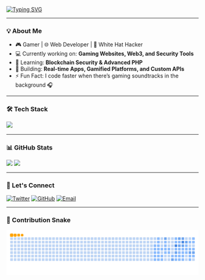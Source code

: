 
[![Typing SVG](https://readme-typing-svg.demolab.com?font=Fira+Code&size=28&duration=3000&pause=1000&color=00F700&width=800&lines=Hey%2C+I'm+Mavis+👋;Gamer+%7C+Web+Developer+%7C+Tech+Enthusiast;I+build+cool+projects+%26+break+limits)](https://git.io/typing-svg)

---

### 💡 About Me
- 🎮 Gamer | 🌐 Web Developer | 🔐 White Hat Hacker  
- 💻 Currently working on: **Gaming Websites, Web3, and Security Tools**  
- 🌱 Learning: **Blockchain Security & Advanced PHP**  
- 🚀 Building: **Real-time Apps, Gamified Platforms, and Custom APIs**  
- ⚡ Fun Fact: I code faster when there’s gaming soundtracks in the background 🎧  

---

### 🛠 Tech Stack
<p>
  <img src="https://skillicons.dev/icons?i=html,css,js,php,python,react,tailwind,mysql,sqlite,git,github,docker" />
</p>

---

### 📊 GitHub Stats
<p>
  <img src="https://github-readme-stats.vercel.app/api?username=MAVIS-creator&show_icons=true&theme=tokyonight" height="160px"/>
  <img src="https://github-readme-streak-stats.herokuapp.com/?user=MAVIS-creator&theme=tokyonight" height="160px"/>
</p>

---

### 🔗 Let's Connect
[![Twitter](https://img.shields.io/badge/Twitter-1DA1F2?style=flat&logo=twitter&logoColor=white)](https://x.com/Mavisgaming23)
[![GitHub](https://img.shields.io/badge/GitHub-000000?style=flat&logo=github&logoColor=white)](https://github.com/MAVIS-creator)
[![Email](https://img.shields.io/badge/Email-D14836?style=flat&logo=gmail&logoColor=white)](mailto:mavisenquires@gmail.com)

---

### 🐍 Contribution Snake
<picture>
  <source media="(prefers-color-scheme: dark)" srcset="https://github.com/MAVIS-creator/MAVIS-creator/blob/output/github-snake-dark.svg">
  <source media="(prefers-color-scheme: light)" srcset="https://github.com/MAVIS-creator/MAVIS-creator/blob/output/github-snake.svg">
  <img alt="github contribution grid snake animation" src="https://github.com/MAVIS-creator/MAVIS-creator/blob/output/ocean.gif">
</picture>
